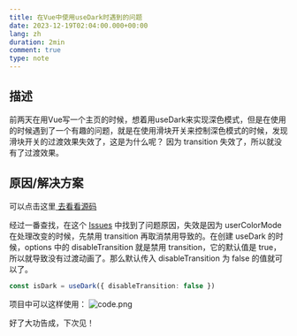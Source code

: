```yaml
---
title: 在Vue中使用useDark时遇到的问题
date: 2023-12-19T02:04:00.000+00:00
lang: zh
duration: 2min
comment: true
type: note
---
```


## 描述
前两天在用Vue写一个主页的时候，想着用useDark来实现深色模式，但是在使用的时候遇到了一个有趣的问题，就是在使用滑块开关来控制深色模式的时候，发现滑块开关的过渡效果失效了，这是为什么呢？ 因为 transition 失效了，所以就没有了过渡效果。

## 原因/解决方案
可以点击这里<a href="https://github.com/vueuse/vueuse/blob/main/packages/core/useColorMode/index.ts#L122" target="_blank"><span op75 i-simple-icons-github /> 去看看源码</a>

经过一番查找，在这个 <a href="https://github.com/vueuse/vueuse/issues/3167" target="_blank"><span op75 i-simple-icons-github /> Issues</a> 中找到了问题原因，失效是因为 userColorMode 在处理改变的时候，先禁用 transition 再取消禁用导致的。在创建 useDark 的时候，options 中的 disableTransition 就是禁用 transition，它的默认值是 true，所以就导致没有过渡动画了。那么默认传入 disableTransition 为 false 的值就可以了。

```ts
const isDark = useDark({ disableTransition: false })
```

项目中可以这样使用：
![code.png](https://7.isyangs.cn/8/6581201e3f241-8.png)

好了大功告成，下次见！